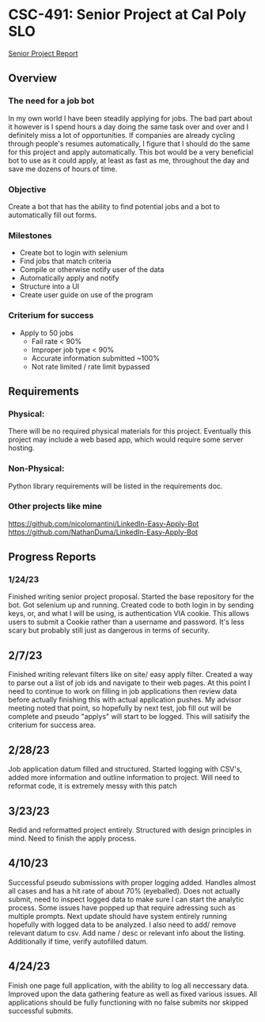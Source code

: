 # CSC-491: Senior Project at Cal Poly SLO

[Senior Project Report]([https://pages.github.com/](https://docs.google.com/document/d/1k2a9gsr63DCmDBt7osOWd7omu96eXUNJOEZVy-2auZg/edit?usp=sharing))

## Overview

### The need for a job bot

In my own world I have been steadily applying for jobs. The bad part about it however is I spend hours a day doing the same task over and over and I definitely miss a lot of opportunities. If companies are already cycling through people's resumes automatically, I figure that I should do the same for this project and apply automatically. This bot would be a very beneficial bot to use as it could apply, at least as fast as me, throughout the day and save me dozens of hours of time.

### Objective

Create a bot that has the ability to find potential jobs and a bot to automatically fill out forms.

### Milestones

- Create bot to login with selenium
- Find jobs that match criteria
- Compile or otherwise notify user of the data
- Automatically apply and notify
- Structure into a UI
- Create user guide on use of the program

### Criterium for success
- Apply to 50 jobs
    - Fail rate < 90%
    - Improper job type < 90%
    - Accurate information submitted ~100%
    - Not rate limited / rate limit bypassed


## Requirements

### Physical:
There will be no required physical materials for this project. Eventually this project may include a web based app, which would require some server hosting.

### Non-Physical:
Python library requirements will be listed in the requirements doc.

### Other projects like mine
https://github.com/nicolomantini/LinkedIn-Easy-Apply-Bot
https://github.com/NathanDuma/LinkedIn-Easy-Apply-Bot

## Progress Reports

### 1/24/23
Finished writing senior project proposal. Started the base repository for the bot. Got selenium up and running. Created code to both login in by sending keys, or, and what I will be using, is authentication VIA cookie. This allows users to submit a Cookie rather than a username and password. It's less scary but probably still just as dangerous in terms of security.

## 2/7/23
Finished writing relevant filters like on site/ easy apply filter. Created a way to parse out a list of job ids and navigate to their web pages. At this point I need to continue to work on filling in job applications then review data before actually finishing this with actual application pushes. My advisor meeting noted that point, so hopefully by next test, job fill out will be complete and pseudo "applys" will start to be logged. This will satisify the criterium for success area.

## 2/28/23
Job application datum filled and structured. Started logging with CSV's, added more information and outline information to project. Will need to reformat code, it is extremely messy with this patch

## 3/23/23
Redid and reformatted project entirely. Structured with design principles in mind. Need to finish the apply process.

## 4/10/23
Successful pseudo submissions with proper logging added. Handles almost all cases and has a hit rate of about 70% (eyeballed). Does not actually submit, need to inspect logged data to make sure I can start the analytic process. Some issues have popped up that require adressing such as multiple prompts. Next update should have system entirely running hopefully with logged data to be analyzed. I also need to add/ remove relevant datum to csv. Add name / desc or relevant info about the listing. Additionally if time, verify autofilled datum.

## 4/24/23
Finish one page full application, with the ability to log all neccessary data. Improved upon the data gathering feature as well as fixed various issues. All applications should be fully functioning with no false submits nor skipped successful submits.
